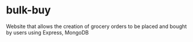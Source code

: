 # bulk-buy
Website that allows the creation of grocery orders to be placed and bought by users using Express, MongoDB

